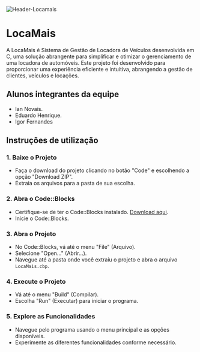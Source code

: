 ![Header-Locamais](https://github.com/iannovais/locamais/assets/136115980/413175ed-1d1b-4a5e-a02f-2e2f9fb3ef14)

# LocaMais

A LocaMais é Sistema de Gestão de Locadora de Veículos desenvolvida em C, uma solução abrangente para simplificar e otimizar o gerenciamento de uma locadora de automóveis. Este projeto foi desenvolvido para proporcionar uma experiência eficiente e intuitiva, abrangendo a gestão de clientes, veículos e locações.

## Alunos integrantes da equipe

* Ian Novais.
* Eduardo Henrique.
* Igor Fernandes

## Instruções de utilização

### 1. Baixe o Projeto

- Faça o download do projeto clicando no botão "Code" e escolhendo a opção "Download ZIP".
- Extraia os arquivos para a pasta de sua escolha.

### 2. Abra o Code::Blocks

- Certifique-se de ter o Code::Blocks instalado. [Download aqui](http://www.codeblocks.org/downloads).
- Inicie o Code::Blocks.

### 3. Abra o Projeto

- No Code::Blocks, vá até o menu "File" (Arquivo).
- Selecione "Open..." (Abrir...).
- Navegue até a pasta onde você extraiu o projeto e abra o arquivo `LocaMais.cbp`.

### 4. Execute o Projeto

- Vá até o menu "Build" (Compilar).
- Escolha "Run" (Executar) para iniciar o programa.

### 5. Explore as Funcionalidades

- Navegue pelo programa usando o menu principal e as opções disponíveis.
- Experimente as diferentes funcionalidades conforme necessário.

